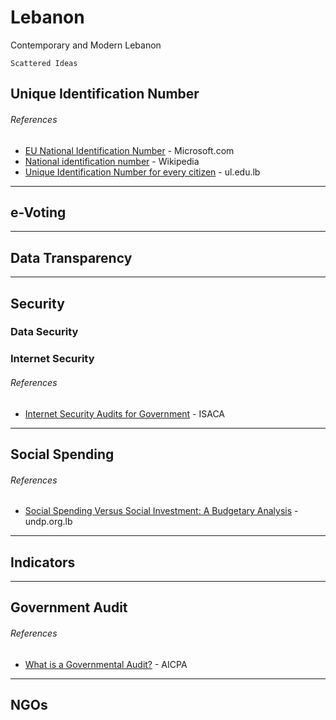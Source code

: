 # Lebanon
Contemporary and Modern Lebanon

```
Scattered Ideas
```

## Unique Identification Number

###### References
* [EU National Identification Number](https://docs.microsoft.com/en-us/microsoft-365/compliance/eu-national-identification-number?view=o365-worldwide) - Microsoft.com
* [National identification number](https://en.wikipedia.org/wiki/National_identification_number) - Wikipedia
* [Unique Identification Number for every citizen](http://www.legallaw.ul.edu.lb/Law.aspx?lawId=233448) - ul.edu.lb

-----

## e-Voting

-----

## Data Transparency

-----

## Security

### Data Security

### Internet Security

###### References
* [Internet Security Audits for Government](https://www.isaca.org/resources/isaca-journal/issues/2016/volume-2/internet-security-audits-for-government-an-overview-of-the-lessons-learned-in-the-netherlands) - ISACA 

-----
## Social Spending

###### References
* [Social Spending Versus Social Investment: A Budgetary Analysis](http://www.undp.org.lb/communication/publications/linking/Session3.pdf) - undp.org.lb

-----

## Indicators

-----


## Government Audit


###### References
* [What is a Governmental Audit?](https://www.aicpa.org/interestareas/governmentalauditquality/information-on-governmental-audits.html) - AICPA 
-----

## NGOs
